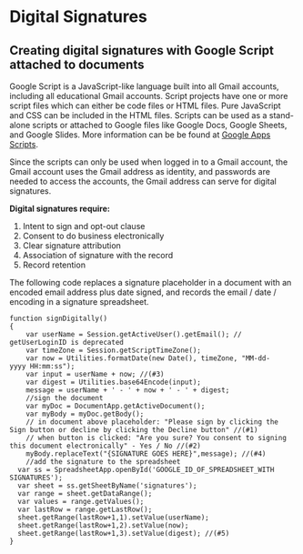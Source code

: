 # Digital Signatures
## Creating digital signatures with Google Script attached to documents

Google Script is a JavaScript-like language built into all Gmail accounts, including all educational Gmail accounts. Script projects have one or more script files which can either be code files or HTML files. Pure JavaScript and CSS can be included in the HTML files. Scripts can be used as a stand-alone scripts or attached to Google files like Google Docs, Google Sheets, and Google Slides. More information can be be found at [Google Apps Scripts](https://developers.google.com/apps-script).

Since the scripts can only be used when logged in to a Gmail account, the Gmail account uses the Gmail address as identity, and passwords are needed to access the accounts, the Gmail address can serve for digital signatures. 

**Digital signatures require:**
1. Intent to sign and opt-out clause 
2. Consent to do business electronically
4. Clear signature attribution
5. Association of signature with the record
1. Record retention

The following code replaces a signature placeholder in a document with an encoded email address plus date signed, and records the email / date / encoding in a signature spreadsheet.

```
function signDigitally()
{
    var userName = Session.getActiveUser().getEmail(); // getUserLoginID is deprecated
    var timeZone = Session.getScriptTimeZone();
    var now = Utilities.formatDate(new Date(), timeZone, "MM-dd-yyyy HH:mm:ss");
    var input = userName + now; //(#3)
    var digest = Utilities.base64Encode(input); 
    message = userName + ' - ' + now + ' - ' + digest;
    //sign the document
    var myDoc = DocumentApp.getActiveDocument();
    var myBody = myDoc.getBody();
    // in document above placeholder: "Please sign by clicking the Sign button or decline by clicking the Decline button" //(#1)
    // when button is clicked: "Are you sure? You consent to signing this document electronically" - Yes / No //(#2)
    myBody.replaceText("{SIGNATURE GOES HERE}",message); //(#4)
    //add the signature to the spreadsheet
  var ss = SpreadsheetApp.openById('GOOGLE_ID_OF_SPREADSHEET_WITH SIGNATURES');
  var sheet = ss.getSheetByName('signatures');
  var range = sheet.getDataRange();
  var values = range.getValues();
  var lastRow = range.getLastRow();
  sheet.getRange(lastRow+1,1).setValue(userName); 
  sheet.getRange(lastRow+1,2).setValue(now);
  sheet.getRange(lastRow+1,3).setValue(digest); //(#5)
}
```
